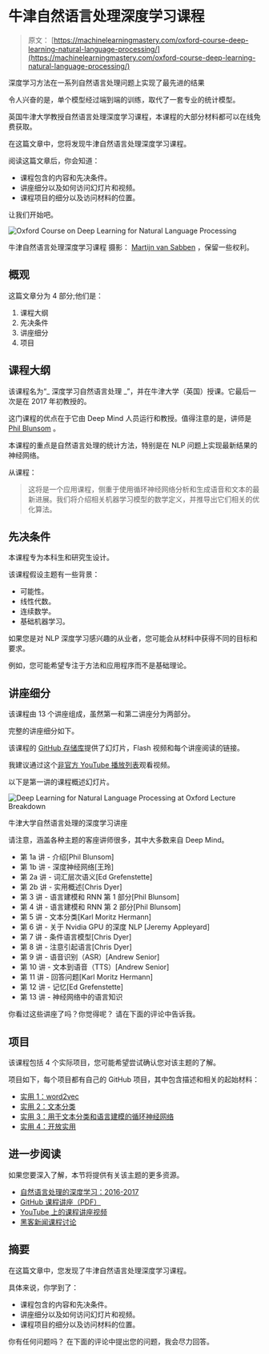 # 牛津自然语言处理深度学习课程

> 原文： [https://machinelearningmastery.com/oxford-course-deep-learning-natural-language-processing/](https://machinelearningmastery.com/oxford-course-deep-learning-natural-language-processing/)

深度学习方法在一系列自然语言处理问题上实现了最先进的结果

令人兴奋的是，单个模型经过端到端的训练，取代了一套专业的统计模型。

英国牛津大学教授自然语言处理深度学习课程，本课程的大部分材料都可以在线免费获取。

在这篇文章中，您将发现牛津自然语言处理深度学习课程。

阅读这篇文章后，你会知道：

*   课程包含的内容和先决条件。
*   讲座细分以及如何访问幻灯片和视频。
*   课程项目的细分以及访问材料的位置。

让我们开始吧。

![Oxford Course on Deep Learning for Natural Language Processing](img/e72c4b35b8142b9af5b4bb1c75376c9d.jpg)

牛津自然语言处理深度学习课程
摄影： [Martijn van Sabben](https://www.flickr.com/photos/125993862@N06/16705276121/) ，保留一些权利。

## 概观

这篇文章分为 4 部分;他们是：

1.  课程大纲
2.  先决条件
3.  讲座细分
4.  项目

## 课程大纲

该课程名为“_ 深度学习自然语言处理 _”，并在牛津大学（英国）授课。它最后一次是在 2017 年初教授的。

这门课程的优点在于它由 Deep Mind 人员运行和教授。值得注意的是，讲师是 [Phil Blunsom](https://www.cs.ox.ac.uk/people/phil.blunsom/) 。

本课程的重点是自然语言处理的统计方法，特别是在 NLP 问题上实现最新结果的神经网络。

从课程：

> 这将是一个应用课程，侧重于使用循环神经网络分析和生成语音和文本的最新进展。我们将介绍相关机器学习模型的数学定义，并推导出它们相关的优化算法。

## 先决条件

本课程专为本科生和研究生设计。

该课程假设主题有一些背景：

*   可能性。
*   线性代数。
*   连续数学。
*   基础机器学习。

如果您是对 NLP 深度学习感兴趣的从业者，您可能会从材料中获得不同的目标和要求。

例如，您可能希望专注于方法和应用程序而不是基础理论。

## 讲座细分

该课程由 13 个讲座组成，虽然第一和第二讲座分为两部分。

完整的讲座细分如下。

该课程的 [GitHub 存储库](https://github.com/oxford-cs-deepnlp-2017/lectures)提供了幻灯片，Flash 视频和每个讲座阅读的链接。

我建议通过这个[非官方 YouTube 播放列表](https://www.youtube.com/playlist?list=PL613dYIGMXoZBtZhbyiBqb0QtgK6oJbpm)观看视频。

以下是第一讲的课程概述幻灯片。

![Deep Learning for Natural Language Processing at Oxford Lecture Breakdown](img/adbe1d4c8f3629311230e13ff482770e.jpg)

牛津大学自然语言处理的深度学习讲座

请注意，涵盖各种主题的客座讲师很多，其中大多数来自 Deep Mind。

*   第 1a 讲 - 介绍[Phil Blunsom]
*   第 1b 讲 - 深度神经网络[王玲]
*   第 2a 讲 - 词汇层次语义[Ed Grefenstette]
*   第 2b 讲 - 实用概述[Chris Dyer]
*   第 3 讲 - 语言建模和 RNN 第 1 部分[Phil Blunsom]
*   第 4 讲 - 语言建模和 RNN 第 2 部分[Phil Blunsom]
*   第 5 讲 - 文本分类[Karl Moritz Hermann]
*   第 6 讲 - 关于 Nvidia GPU 的深度 NLP [Jeremy Appleyard]
*   第 7 讲 - 条件语言模型[Chris Dyer]
*   第 8 讲 - 注意引起语言[Chris Dyer]
*   第 9 讲 - 语音识别（ASR）[Andrew Senior]
*   第 10 讲 - 文本到语音（TTS）[Andrew Senior]
*   第 11 讲 - 回答问题[Karl Moritz Hermann]
*   第 12 讲 - 记忆[Ed Grefenstette]
*   第 13 讲 - 神经网络中的语言知识

你看过这些讲座了吗？你觉得呢？
请在下面的评论中告诉我。

## 项目

该课程包括 4 个实际项目，您可能希望尝试确认您对该主题的了解。

项目如下，每个项目都有自己的 GitHub 项目，其中包含描述和相关的起始材料：

*   [实用 1：word2vec](https://github.com/oxford-cs-deepnlp-2017/practical-1)
*   [实用 2：文本分类](https://github.com/oxford-cs-deepnlp-2017/practical-2)
*   [实用 3：用于文本分类和语言建模的循环神经网络](https://github.com/oxford-cs-deepnlp-2017/practical-3)
*   [实用 4：开放实用](https://github.com/oxford-cs-deepnlp-2017/practical-open)

## 进一步阅读

如果您要深入了解，本节将提供有关该主题的更多资源。

*   [自然语言处理的深度学习：2016-2017](https://www.cs.ox.ac.uk/teaching/courses/2016-2017/dl/)
*   [GitHub 课程讲座（PDF）](https://github.com/oxford-cs-deepnlp-2017/lectures)
*   [YouTube 上的课程讲座视频](https://www.youtube.com/playlist?list=PL613dYIGMXoZBtZhbyiBqb0QtgK6oJbpm)
*   [黑客新闻课程讨论](https://news.ycombinator.com/item?id=13588070)

## 摘要

在这篇文章中，您发现了牛津自然语言处理深度学习课程。

具体来说，你学到了：

*   课程包含的内容和先决条件。
*   讲座细分以及如何访问幻灯片和视频。
*   课程项目的细分以及访问材料的位置。

你有任何问题吗？
在下面的评论中提出您的问题，我会尽力回答。